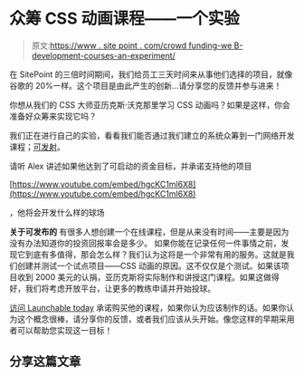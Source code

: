 # 众筹 CSS 动画课程——一个实验

> 原文:[https://www . site point . com/crowd funding-we B- development-courses-an-experiment/](https://www.sitepoint.com/crowdfunding-web-development-courses-an-experiment/)

在 SitePoint 的三倍时间期间，我们给员工三天时间来从事他们选择的项目，就像谷歌的 20%一样。这个项目是由此产生的创新…请分享您的反馈并参与进来！

你想从我们的 CSS 大师亚历克斯·沃克那里学习 CSS 动画吗？如果是这样，你会准备好众筹来实现它吗？

我们正在进行自己的实验，看看我们能否通过我们建立的系统众筹到一门网络开发课程；[可发射](https://launchable.sitepoint.com/)。

请听 Alex 讲述如果他达到了可启动的资金目标，并承诺支持他的项目

[https://www.youtube.com/embed/hgcKC1ml6X8](https://www.youtube.com/embed/hgcKC1ml6X8)

，他将会开发什么样的球场

**关于可发布的**
有很多人想创建一个在线课程，但是从来没有时间——主要是因为没有办法知道你的投资回报率会是多少。
如果你能在记录任何一件事情之前，发现它到底有多值得，那会怎么样？我们认为这将是一个非常有用的服务。这就是我们创建并测试一个试点项目——CSS 动画的原因。这不仅仅是个测试。如果该项目收到 2000 美元的认捐，亚历克斯将实际制作和讲授这门课程。如果这做得好，我们将考虑开放平台，让更多的教练申请并开始投球。

[访问 Launchable today](https://launchable.sitepoint.com/) 承诺购买他的课程，如果你认为应该制作的话。如果你认为这个概念很棒，请分享你的反馈，或者我们应该从头开始。像您这样的早期采用者可以帮助您实现这一目标！

## 分享这篇文章
